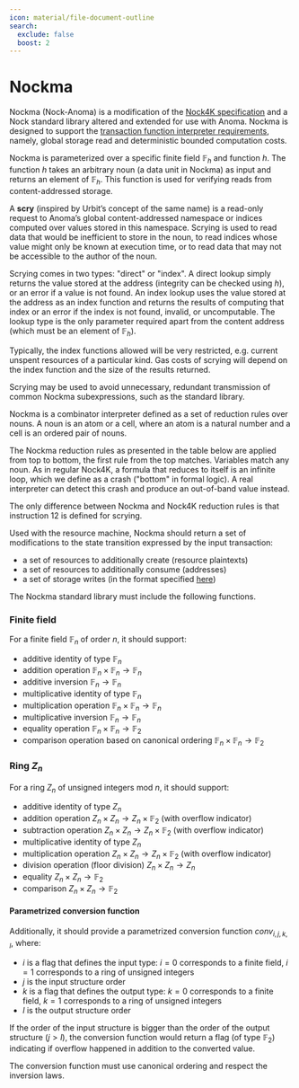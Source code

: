 ```yaml
---
icon: material/file-document-outline
search:
  exclude: false
  boost: 2
---
```


# Nockma
Nockma (Nock-Anoma) is a modification of the [Nock4K specification]() and a Nock standard library altered and extended for use with Anoma. Nockma is designed to support the [transaction function interpreter requirements](./transaction-function.md#transaction-function), namely, global storage read and deterministic bounded computation costs.

Nockma is parameterized over a specific finite field $\mathbb{F}_h$ and function $h$. The function $h$ takes an arbitrary noun (a data unit in Nockma) as input and returns an element of $\mathbb{F}_h$. This function is used for verifying reads from content-addressed storage.

A **scry** (inspired by Urbit’s concept of the same name) is a read-only request to Anoma’s global content-addressed namespace or indices computed over values stored in this namespace. Scrying is used to read data that would be inefficient to store in the noun, to read indices whose value might only be known at execution time, or to read data that may not be accessible to the author of the noun.

Scrying comes in two types: "direct" or "index". A direct lookup simply returns the value stored at the address (integrity can be checked using $h$), or an error if a value is not found. An index lookup uses the value stored at the address as an index function and returns the results of computing that index or an error if the index is not found, invalid, or uncomputable. The lookup type is the only parameter required apart from the content address (which must be an element of $\mathbb{F}_h$).

Typically, the index functions allowed will be very restricted, e.g. current unspent resources of a particular kind. Gas costs of scrying will depend on the index function and the size of the results returned.

Scrying may be used to avoid unnecessary, redundant transmission of common Nockma subexpressions, such as the standard library.

Nockma is a combinator interpreter defined as a set of reduction rules over nouns. A noun is an atom or a cell, where an atom is a natural number and a cell is an ordered pair of nouns. 

The Nockma reduction rules as presented in the table below are applied from
top to bottom, the first rule from the top matches. Variables match any noun. As
in regular Nock4K, a formula that reduces to itself is an infinite loop, which
we define as a crash ("bottom" in formal logic). A real interpreter can
detect this crash and produce an out-of-band value instead.

The only difference between Nockma and Nock4K reduction rules is that instruction 12 is defined for scrying.

Used with the resource machine, Nockma should return a set of modifications to the state transition expressed by the input transaction:

- a set of resources to additionally create (resource plaintexts)
- a set of resources to additionally consume (addresses)
- a set of storage writes (in the format specified [here](./../rm-def/storage.md))

The Nockma standard library must include the following functions.

### Finite field

For a finite field $\mathbb{F}_n$ of order $n$, it should support:

- additive identity of type $\mathbb{F}_n$
- addition operation $\mathbb{F}_n \times \mathbb{F}_n \rightarrow \mathbb{F}_n$
- additive inversion $\mathbb{F}_n \rightarrow \mathbb{F}_n$
- multiplicative identity of type $\mathbb{F}_n$
- multiplication operation $\mathbb{F}_n \times \mathbb{F}_n \rightarrow \mathbb{F}_n$
- multiplicative inversion $\mathbb{F}_n \rightarrow \mathbb{F}_n$
- equality operation $\mathbb{F}_n \times \mathbb{F}_n \rightarrow \mathbb{F}_2$
- comparison operation based on canonical ordering $\mathbb{F}_n \times \mathbb{F}_n \rightarrow \mathbb{F}_2$

### Ring $Z_n$

For a ring $Z_n$ of unsigned integers $\mathrm{mod}~n$, it should support:

- additive identity of type $Z_n$
- addition operation $Z_n \times Z_n \rightarrow Z_n \times \mathbb{F}_2$ (with overflow indicator)
- subtraction operation $Z_n \times Z_n \rightarrow Z_n \times \mathbb{F}_2$ (with overflow indicator)
- multiplicative identity of type $Z_n$
- multiplication operation $Z_n \times Z_n \rightarrow Z_n \times \mathbb{F}_2$ (with overflow indicator)
- division operation (floor division) $Z_n \times Z_n \rightarrow Z_n$
- equality $Z_n \times Z_n \rightarrow \mathbb{F}_2$
- comparison $Z_n \times Z_n \rightarrow \mathbb{F}_2$

#### Parametrized conversion function
Additionally, it should provide a parametrized conversion function $conv_{i,j,k,l}$, where:

- $i$ is a flag that defines the input type: $i = 0$ corresponds to a finite field, $i = 1$ corresponds to a ring of unsigned integers
- $j$ is the input structure order
- $k$ is a flag that defines the output type: $k = 0$ corresponds to a finite field, $k = 1$ corresponds to a ring of unsigned integers
- $l$ is the output structure order
    
If the order of the input structure is bigger than the order of the output structure ($j > l$), the conversion function would return a flag (of type $\mathbb{F}_2$) indicating if overflow happened in addition to the converted value.

The conversion function must use canonical ordering and respect the inversion laws.